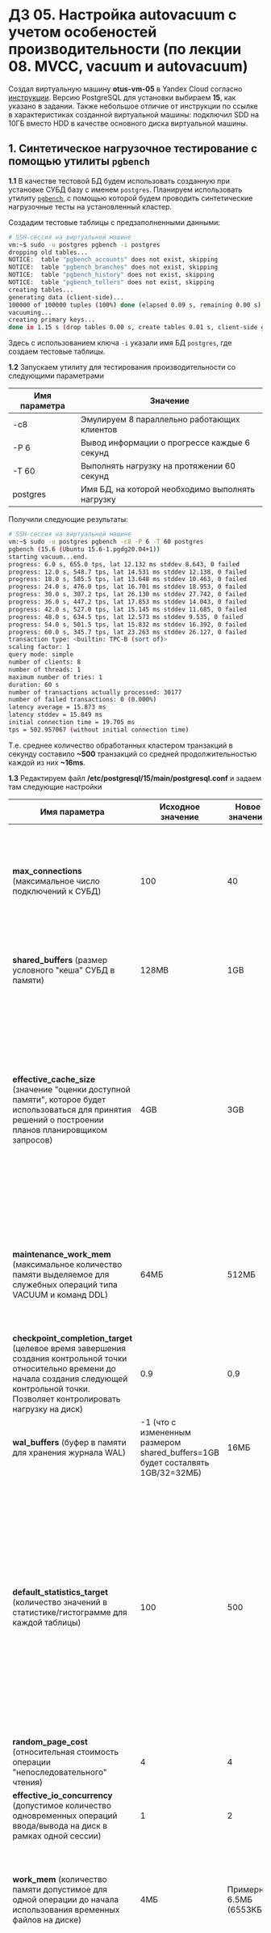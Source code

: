 # ДЗ 05. Настройка autovacuum с учетом особеностей производительности (по лекции 08. MVCC, vacuum и autovacuum)

Создал виртуальную машину **otus-vm-05** в Yandex Cloud согласно [инструкции](../00.Common/01.YC_start.md). Версию PostgreSQL для установки выбираем **15**, как указано в задании. Также небольшое отличие от инструкции по ссылке в характеристиках созданной виртуальной машины: подключил SDD на 10ГБ вместо HDD в качестве основного диска виртуальной машины.

## 1. Синтетическое нагрузочное тестирование с помощью утилиты `pgbench`

**1.1** В качестве тестовой БД будем использовать созданную при установке СУБД базу с именем `postgres`. Планируем использовать утилиту [`pgbench`](https://www.postgresql.org/docs/15/pgbench.html), с помощью которой будем проводить синтетические нагрузочные тесты на установленный кластер.

Создадим тестовые таблицы с предзаполненными данными:

```bash
# SSH-сессия на виртуальной машине
vm:~$ sudo -u postgres pgbench -i postgres
dropping old tables...
NOTICE:  table "pgbench_accounts" does not exist, skipping
NOTICE:  table "pgbench_branches" does not exist, skipping
NOTICE:  table "pgbench_history" does not exist, skipping
NOTICE:  table "pgbench_tellers" does not exist, skipping
creating tables...
generating data (client-side)...
100000 of 100000 tuples (100%) done (elapsed 0.09 s, remaining 0.00 s)
vacuuming...
creating primary keys...
done in 1.15 s (drop tables 0.00 s, create tables 0.01 s, client-side generate 0.12 s, vacuum 0.04 s, primary keys 0.99 s).
```

Здесь с использованием ключа `-i` указали имя БД `postgres`, где создаем тестовые таблицы.

**1.2** Запускаем утилиту для тестирования производительности со следующими параметрами

| Имя параметра | Значение |
|---------------|----------|
|-с8| Эмулируем 8 параллельно работающих клиентов |
|-P 6| Вывод информации о прогрессе каждые 6 секунд|
|-T 60| Выполнять нагрузку на протяжении 60 секунд||
|postgres| Имя БД, на которой необходимо выполнять нагрузку|

Получили следующие результаты:

```bash
# SSH-сессия на виртуальной машине
vm:~$ sudo -u postgres pgbench -c8 -P 6 -T 60 postgres
pgbench (15.6 (Ubuntu 15.6-1.pgdg20.04+1))
starting vacuum...end.
progress: 6.0 s, 655.0 tps, lat 12.132 ms stddev 8.643, 0 failed
progress: 12.0 s, 548.7 tps, lat 14.531 ms stddev 12.138, 0 failed
progress: 18.0 s, 585.5 tps, lat 13.648 ms stddev 10.463, 0 failed
progress: 24.0 s, 476.0 tps, lat 16.701 ms stddev 18.953, 0 failed
progress: 30.0 s, 307.2 tps, lat 26.130 ms stddev 27.742, 0 failed
progress: 36.0 s, 447.2 tps, lat 17.853 ms stddev 14.043, 0 failed
progress: 42.0 s, 527.0 tps, lat 15.145 ms stddev 11.685, 0 failed
progress: 48.0 s, 634.5 tps, lat 12.573 ms stddev 9.535, 0 failed
progress: 54.0 s, 501.5 tps, lat 15.832 ms stddev 16.392, 0 failed
progress: 60.0 s, 345.7 tps, lat 23.263 ms stddev 26.127, 0 failed
transaction type: <builtin: TPC-B (sort of)>
scaling factor: 1
query mode: simple
number of clients: 8
number of threads: 1
maximum number of tries: 1
duration: 60 s
number of transactions actually processed: 30177
number of failed transactions: 0 (0.000%)
latency average = 15.873 ms
latency stddev = 15.849 ms
initial connection time = 19.705 ms
tps = 502.957067 (without initial connection time)
```

Т.е. среднее количество обработанных кластером транзакций в секунду составило **~500** транзакций со средней продолжительностью каждой из них **~16ms**.

**1.3** Редактируем файл **/etc/postgresql/15/main/postgresql.conf** и задаем там следующие настройки

|Имя параметра|Исходное значение|Новое значение|Комментарий|
|-|-|-|-|
|**max_connections** (максимальное число подключений к СУБД)|100|40|Учитывая, что мы планируем в нашем тесте эмулировать не более 8 подключений, то данная настройка не должна повлиять на производительность кластера в рамках наших испытаний|
|**shared_buffers** (размер условного "кеша" СУБД в памяти)|128MB|1GB|Как и предлагается в [документации](https://www.postgresql.org/docs/15/runtime-config-resource.html#GUC-SHARED-BUFFERS) выставляем значение в 25% от доступной памяти сервера |
|**effective_cache_size** (значение "оценки доступной памяти", которое будет использоваться для принятия решений о построении планов планировщиком запросов)|4GB|3GB|Насколько я понимаю, логика здесь выставить значение *<память сервера> - <размер shared_buffers>*, чтобы планировщик предполагал, что для выполнения запросов у него есть 3GB памяти и не приходилось уходить в swap при выполнении запросов. Однако не уверен, что в масштабах нашего синтетического теста это даст какой-либо эффект|
|**maintenance_work_mem** (максимальное количество памяти выделяемое для служебных операций типа VACUUM и команд DDL)|64МБ|512МБ|В нашем тесте будет активно использоваться автовакуум, потому, думаю, увеличение данного параметра позволит кластеру более полно использовать доступные ресурсы сервера|
|**checkpoint_completion_target** (целевое время завершения создания контрольной точки относительно времени до начала создания следующей контрольной точки. Позволяет контролировать нагрузку на диск)|0.9|0.9||
|**wal_buffers** (буфер в памяти для хранения журнала WAL)|-1 (что с измененным размером shared_buffers=1GB будет состалвять 1GB/32=32МБ)|16МБ|Сложно сказать почему в нашей ситуации оставить значение по умолчанию не будет верным решением|
|**default_statistics_target** (количество значений в статистике/гистограмме для каждой таблицы)|100|500|Повышение значения по умолчанию в 5 раз, согласно [документации](https://www.postgresql.org/docs/current/runtime-config-query.html#GUC-DEFAULT-STATISTICS-TARGET) может несколько замедлить команду `ANALYZE` но должно позволить хранить в статистике большее количество записей с меньшим шагом, что может позволить планировщику запросов строить более точный план на основе этой информации. Не уверен, что на объемах в 100 000 строк в нашем синтетическом тесте эти изменения как-то проявят себя|
|**random_page_cost** (относительная стоимость операции "непоследовательного" чтения)|4|4||
|**effective_io_concurrency** (допустимое количество одновременных операций ввода/вывода на диск в рамках одной сессии)|1|2||
|**work_mem** (количество памяти допустимое для одной операции до начала использования временных файлов на диске)|4МБ|Примерно 6.5МБ (6553КБ)|В полтора раза увеличили параметр, что, учитывая параллельную работу не более 8 процессов в рамках нашего синтетического теста, может быть полезным|
|**min_wal_size** (минимальный размер WAL файла)|80МБ|4ГБ|Имеет смысл, чтобы заранее зарезервировать место на диске и снизить необходимость часто переключаться на поиск и выделение дополнительного места на диске под нагрузкой|
|**max_wal_size** (максимальный размер WAL файла)|1ГБ|16ГБ|Выглядит, что несколько рискованное изменение учитывая конфигурацию сервера с 10ГБ дискового пространства. Т.е. потенциально может произойти ситуация, когда место на нашем сервере закончится|

> [!NOTE]
> Я выполнял изменения напрямую в файле конфигурации **postgresql.conf**, однако возможно было также вынести только необходимые параметры в отдельный файл и воспользовальзоваться параметром `include_dir = <путь до папки с файлами конфигурации>` (см. https://www.postgresql.org/docs/15/config-setting.html), чтобы не редактировать каджый раз большой файл со всеми настройками.

**1.4** Повторно запускаем утилиту с теми же параметрами, что и на шаге **1.2**

```bash
# SSH-сессия на виртуальной машине
vm:~$ sudo -u postgres pgbench -c8 -P 6 -T 60 postgres
pgbench (15.6 (Ubuntu 15.6-1.pgdg20.04+1))
starting vacuum...end.
progress: 6.0 s, 490.3 tps, lat 16.146 ms stddev 16.918, 0 failed
progress: 12.0 s, 417.2 tps, lat 19.219 ms stddev 18.779, 0 failed
progress: 18.0 s, 646.3 tps, lat 12.360 ms stddev 8.716, 0 failed
progress: 24.0 s, 538.0 tps, lat 14.823 ms stddev 11.551, 0 failed
progress: 30.0 s, 586.5 tps, lat 13.618 ms stddev 10.134, 0 failed
progress: 36.0 s, 500.8 tps, lat 15.807 ms stddev 16.992, 0 failed
progress: 42.0 s, 401.0 tps, lat 20.083 ms stddev 23.862, 0 failed
progress: 48.0 s, 543.2 tps, lat 14.679 ms stddev 11.303, 0 failed
progress: 54.0 s, 424.5 tps, lat 18.797 ms stddev 15.087, 0 failed
progress: 60.0 s, 639.8 tps, lat 12.511 ms stddev 9.266, 0 failed
transaction type: <builtin: TPC-B (sort of)>
scaling factor: 1
query mode: simple
number of clients: 8
number of threads: 1
maximum number of tries: 1
duration: 60 s
number of transactions actually processed: 31134
number of failed transactions: 0 (0.000%)
latency average = 15.386 ms
latency stddev = 14.536 ms
initial connection time = 19.270 ms
tps = 518.844648 (without initial connection time)
```

Выдало значение в **518** транзакций в секунду (словно бы в рамках погрешности, честно говоря, но на 20 транзакций больше). Повторные попытки выполнения без изменения настроек подтвердили, что это действительно была погрешность и средняя пропускная способность не изменилась и составляет 500 транзакций в секунду.
Более того попробовал использовать параметры с сайла [pgconfig.org](https://www.pgconfig.org/#/?max_connections=100&pg_version=15&environment_name=WEB&total_ram=4&cpus=2&drive_type=SSD&arch=x86-64&os_type=linux) с учетом характеристик созданного нами сервера, и так же не получил никаких изменений :confused: